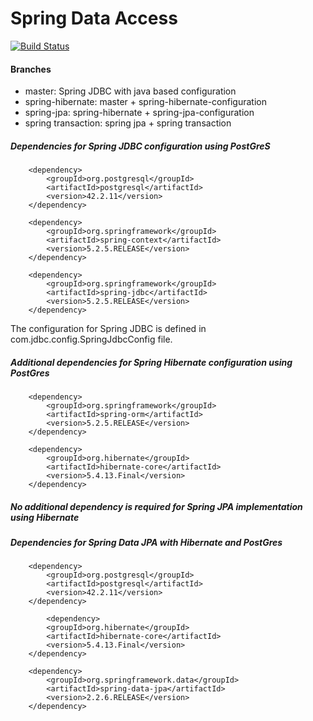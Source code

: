 # Spring Data Access

[![Build Status](https://travis-ci.org/joemccann/dillinger.svg?branch=master)](https://travis-ci.org/joemccann/dillinger)

#### Branches

  - master: Spring JDBC with java based configuration
  - spring-hibernate: master + spring-hibernate-configuration
  - spring-jpa: spring-hibernate + spring-jpa-configuration
  - spring transaction: spring jpa + spring transaction
  
##### Dependencies for Spring JDBC configuration using PostGreS
```
  	<dependency>
	    <groupId>org.postgresql</groupId>
	    <artifactId>postgresql</artifactId>
	    <version>42.2.11</version>
	</dependency>
   	
	<dependency>
	    <groupId>org.springframework</groupId>
	    <artifactId>spring-context</artifactId>
	    <version>5.2.5.RELEASE</version>
	</dependency>

	<dependency>
	    <groupId>org.springframework</groupId>
	    <artifactId>spring-jdbc</artifactId>
	    <version>5.2.5.RELEASE</version>
	</dependency>
```
The configuration for Spring JDBC is defined in com.jdbc.config.SpringJdbcConfig file.

##### Additional dependencies for Spring Hibernate configuration using PostGres
```
	<dependency>
	    <groupId>org.springframework</groupId>
	    <artifactId>spring-orm</artifactId>
	    <version>5.2.5.RELEASE</version>
	</dependency>
	
	<dependency>
	    <groupId>org.hibernate</groupId>
	    <artifactId>hibernate-core</artifactId>
	    <version>5.4.13.Final</version>
	</dependency>
```

##### No additional dependency is required for Spring JPA implementation using Hibernate

##### Dependencies for Spring Data JPA with Hibernate and PostGres
```
  	<dependency>
	    <groupId>org.postgresql</groupId>
	    <artifactId>postgresql</artifactId>
	    <version>42.2.11</version>
	</dependency>
	
		<dependency>
	    <groupId>org.hibernate</groupId>
	    <artifactId>hibernate-core</artifactId>
	    <version>5.4.13.Final</version>
	</dependency>
	
	<dependency>
	    <groupId>org.springframework.data</groupId>
	    <artifactId>spring-data-jpa</artifactId>
	    <version>2.2.6.RELEASE</version>
	</dependency>
```
